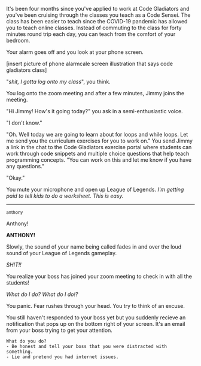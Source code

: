 It's been four months since you've applied to work at Code Gladiators and you've been cruising through the classes you teach as a Code Sensei. The class has been easier to teach since the COVID-19 pandemic has allowed you to teach online classes. Instead of commuting to the class for forty minutes round trip each day, you can teach from the comfort of your bedroom.

Your alarm goes off and you look at your phone screen. 

[insert picture of phone alarmcale screen illustration that says code gladiators class]

"*shit, I gotta log onto my class*", you think.

You log onto the zoom meeting and after a few minutes, Jimmy joins the meeting.

"Hi Jimmy! How's it going today?" you ask in a semi-enthusiastic voice.

"I don't know."

"Oh. Well today we are going to learn about for loops and while loops. Let me send you the curriculum exercises for you to work on." You send Jimmy a link in the chat to the Code Gladiators exercise portal where students can work through code snippets and multiple choice questions that help teach programming concepts. "You can work on this and let me know if you have any questions."

"Okay."

You mute your microphone and open up League of Legends. *I'm getting paid to tell kids to do a worksheet. This is easy.*

<hr>

<sub>anthony</sub>

Anthony!

**ANTHONY!**

Slowly, the sound of your name being called fades in and over the loud sound of your League of Legends gameplay.

*SHIT!!*

You realize your boss has joined your zoom meeting to check in with all the students!

*What do I do? What do I do!?* 

You panic. Fear rushes through your head. You try to think of an excuse.

You still haven't responded to your boss yet but you suddenly recieve an notification that pops up on the bottom right of your screen. It's an email from your boss trying to get your attention.

```
What do you do?
- Be honest and tell your boss that you were distracted with something.
- Lie and pretend you had internet issues.
```
